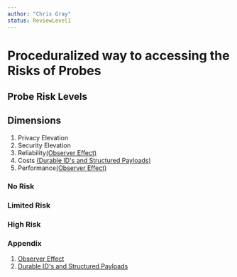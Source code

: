 ```yaml
---
author: "Chris Gray"
status: ReviewLevel1
---
```


# Proceduralized way to accessing the Risks of Probes

## Probe Risk Levels

## Dimensions

1. Privacy Elevation
1. Security Elevation
1. Reliability[(Observer Effect)](./PositionPaper.ObserverEffect.document.md)
1. Costs
   [(Durable ID's and Structured Payloads)](./PositionPaper.DurableIds_StructuredPayloads.document.md)
1. Performance[(Observer Effect)](./PositionPaper.ObserverEffect.document.md)

### No Risk

### Limited Risk

### High Risk

### Appendix

1. [Observer Effect](./PositionPaper.ObserverEffect.document.md)
1. [Durable ID's and Structured Payloads](./PositionPaper.DurableIds_StructuredPayloads.document.md)
